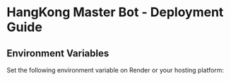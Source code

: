 # HangKong Master Bot - Deployment Guide

## Environment Variables
Set the following environment variable on Render or your hosting platform:
